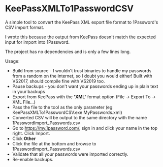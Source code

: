 # KeePassXMLTo1PasswordCSV
A simple tool to convert the KeePass XML export file format to 1Password's CSV import format.

I wrote this because the output from KeePass doesn't match the expected input for import into 1Password.

The project has no dependencies and is only a few lines long.

Usage:
* Build from source - I wouldn't trust binaries to handle my passwords from a random on the internet, so I doubt you would either! Built with VS2017, should compile fine with VS2019 too.
* Pause backups - you don't want your passwords ending up in plain text in your backups
* Export from KeePass with the **'XML'** format option (File -> Export To -> XML File...)
* Pass the file to the tool as the only parameter (eg KeePassXMLTo1PasswordCSV.exe MyPasswords.xml)
* Converted CSV will be output to the same directory with the name 1PasswordImport_Passwords.csv
* Go to https://my.1password.com/, sign in and click your name in the top right. Click Import.
* Click **Other**
* Click the file at the bottom and browse to 1PasswordImport_Passwords.csv
* Validate that all your passwords were imported correctly.
* Re-enable backups.